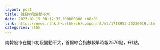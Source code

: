 ```yaml
---
layout: post
title: 韓股初段變動不大
date: 2023-09-19 08:12:35.000000000 +08:00
link: https://news.rthk.hk/rthk/ch/component/k2/1718952-20230919.htm
categories: rthk
---
```


南韓股市在開市初段變動不大，首爾綜合指數較早時報2576點，升1點。
